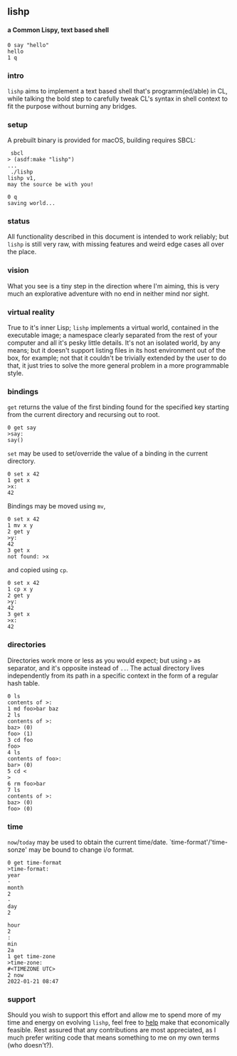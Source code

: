 ## lishp
#### a Common Lispy, text based shell

```
0 say "hello"
hello
1 q
```

### intro
```lishp``` aims to implement a text based shell that's programm(ed/able) in CL, while talking the bold step to carefully tweak CL's syntax in shell context to fit the purpose without burning any bridges.

### setup
A prebuilt binary is provided for macOS, building requires SBCL:

```
 sbcl
> (asdf:make "lishp")
...
 ./lishp
lishp v1,
may the source be with you!

0 q
saving world...
```

### status
All functionality described in this document is intended to work reliably; but `lishp` is still very raw, with missing features and weird edge cases all over the place.

### vision
What you see is a tiny step in the direction where I'm aiming, this is very much an explorative adventure with no end in neither mind nor sight.

### virtual reality
True to it's inner Lisp; `lishp` implements a virtual world, contained in the executable image; a namespace clearly separated from the rest of your computer and all it's pesky little details. It's not an isolated world, by any means; but it doesn't support listing files in its host environment out of the box, for example; not that it couldn't be trivially extended by the user to do that, it just tries to solve the more general problem in a more programmable style.

### bindings
`get` returns the value of the first binding found for the specified key starting from the current directory and recursing out to root.

```
0 get say
>say:
say()
```

`set` may be used to set/override the value of a binding in the current directory.

```
0 set x 42
1 get x
>x:
42
```

Bindings may be moved using `mv`,

```
0 set x 42
1 mv x y
2 get y
>y:
42
3 get x
not found: >x
```

and copied using `cp`.

```
0 set x 42
1 cp x y
2 get y
>y:
42
3 get x
>x:
42
```

### directories
Directories work more or less as you would expect; but using `>` as separator, and it's opposite instead of `..`.
The actual directory lives independently from its path in a specific context in the form of a regular hash table.

```
0 ls
contents of >:
1 md foo>bar baz
2 ls
contents of >:
baz> (0)
foo> (1)
3 cd foo
foo>
4 ls
contents of foo>:
bar> (0)
5 cd <
>
6 rm foo>bar
7 ls
contents of >:
baz> (0)
foo> (0)
```

### time
`now`/`today` may be used to obtain the current time/date.
`time-format'/'time-sonze' may be bound to change i/o format.

```
0 get time-format
>time-format:
year
-
month
2
-
day
2
 
hour
2
:
min
2a
1 get time-zone
>time-zone:
#<TIMEZONE UTC>
2 now
2022-01-21 08:47
```

### support
Should you wish to support this effort and allow me to spend more of my time and energy on evolving `lishp`, feel free to [help](https://liberapay.com/andreas7/donate) make that economically feasible. Rest assured that any contributions are most appreciated, as I much prefer writing code that means something to me on my own terms (who doesn't?).